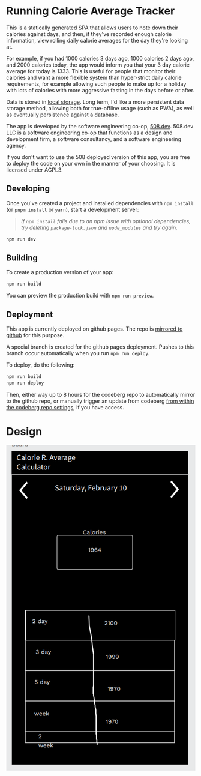 # Running Calorie Average Tracker

This is a statically generated SPA that allows users to note down their calories against days,
and then, if they've recorded enough calorie information, view rolling daily calorie averages for the day
they're looking at.

For example, if you had 1000 calories 3 days ago, 1000 calories 2 days ago, and 2000 calories today, the app
would inform you that your 3 day calorie average for today is 1333. This is useful for people that monitor
their calories and want a more flexible system than hyper-strict daily calorie requirements, for example
allowing such people to make up for a holiday with lots of calories with more aggressive fasting in the
days before or after.

Data is stored in [local storage](https://developer.mozilla.org/en-US/docs/Web/API/Window/localStorage).
Long term, I'd like a more persistent data storage method, allowing both for true-offline usage (such as
PWA), as well as eventually persistence against a database.

The app is developed by the software engineering co-op, [508.dev](https://508.dev). 508.dev LLC is a
software engineering co-op that functions as a design and development firm, a software consultancy,
and a software engineering agency.

If you don't want to use the 508 deployed version of this app, you are free to deploy the code on your own
in the manner of your choosing. It is licensed under AGPL3.

## Developing

Once you've created a project and installed dependencies with `npm install` (or `pnpm install` or `yarn`), start a development server:

>*If `npm install` fails due to an npm issue with optional dependencies, try deleting `package-lock.json` and `node_modules` and try again.*

```bash
npm run dev
```

## Building

To create a production version of your app:

```bash
npm run build
```

You can preview the production build with `npm run preview`.

## Deployment

This app is currently deployed on github pages. The repo is [mirrored to github](https://github.com/508-dev/running-calorie-average) for this purpose.

A special branch is created for the github pages deployment. Pushes to this branch occur automatically when you run `npm run deploy`.

To deploy, do the following:

```bash
npm run build
npm run deploy
```

Then, either way up to 8 hours for the codeberg repo to automatically mirror to the github repo, or manually trigger an update from codeberg [from within the codeberg repo settings](https://codeberg.org/508_dev/running-calorie-average/settings), if you have access.

# Design

![First draft design for the app](design.png 'This is just a first draft')

